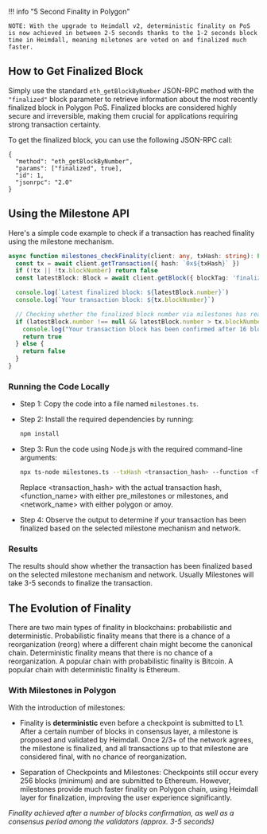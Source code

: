 !!! info "5 Second Finality in Polygon"

    NOTE: With the upgrade to Heimdall v2, deterministic finality on PoS is now achieved in between 2-5 seconds thanks to the 1-2 seconds block time in Heimdall, meaning miletones are voted on and finalized much faster.

## How to Get Finalized Block

Simply use the standard `eth_getBlockByNumber` JSON-RPC method with the `"finalized"` block parameter to retrieve information about the most recently finalized block in Polygon PoS. Finalized blocks are considered highly secure and irreversible, making them crucial for applications requiring strong transaction certainty. 

To get the finalized block, you can use the following JSON-RPC call: 


```
{
  "method": "eth_getBlockByNumber",
  "params": ["finalized", true],
  "id": 1,
  "jsonrpc": "2.0"
}
```
## Using the Milestone API

Here's a simple code example to check if a transaction has reached finality
using the milestone mechanism.

```ts
async function milestones_checkFinality(client: any, txHash: string): Promise<boolean> {
  const tx = await client.getTransaction({ hash: `0x${txHash}` })
  if (!tx || !tx.blockNumber) return false
  const latestBlock: Block = await client.getBlock({ blockTag: 'finalized' })

  console.log(`Latest finalized block: ${latestBlock.number}`)
  console.log(`Your transaction block: ${tx.blockNumber}`)

  // Checking whether the finalized block number via milestones has reached the transaction block number.
  if (latestBlock.number !== null && latestBlock.number > tx.blockNumber) {
    console.log("Your transaction block has been confirmed after 16 blocks");
    return true
  } else {
    return false
  }
}
```

### Running the Code Locally

- Step 1: Copy the code into a file named `milestones.ts`.

- Step 2: Install the required dependencies by running:

  ```bash
  npm install
  ```

- Step 3: Run the code using Node.js with the required command-line arguments:

  ```bash
  npx ts-node milestones.ts --txHash <transaction_hash> --function <function_name> --network <network_name>
  ```

  Replace <transaction_hash> with the actual transaction hash, <function_name>
  with either pre_milestones or milestones, and <network_name> with either
  polygon or amoy.

- Step 4: Observe the output to determine if your transaction has been finalized
  based on the selected milestone mechanism and network.

### Results

The results should show whether the transaction has been finalized based on the
selected milestone mechanism and network. Usually Milestones will take 3-5
seconds to finalize the transaction.



## The Evolution of Finality

There are two main types of finality in blockchains: probabilistic and
deterministic. Probabilistic finality means that there is a chance of a
reorganization (reorg) where a different chain might become the canonical chain.
Deterministic finality means that there is no chance of a reorganization. A
popular chain with probabilistic finality is Bitcoin. A popular chain with
deterministic finality is Ethereum.

### With Milestones in Polygon

With the introduction of milestones:

- Finality is **deterministic** even before a checkpoint is submitted to L1.
  After a certain number of blocks in consensus layer, a milestone is proposed and
  validated by Heimdall. Once 2/3+ of the network agrees, the milestone is
  finalized, and all transactions up to that milestone are considered final,
  with no chance of reorganization.

- Separation of Checkpoints and Milestones: Checkpoints still occur every 256
  blocks (minimum) and are submitted to Ethereum. However, milestones provide
  much faster finality on Polygon chain, using Heimdall layer for
  finalization, improving the user experience significantly.

_Finality achieved after a number of blocks confirmation,
as well as a consensus period among the validators (approx. 3-5 seconds)_

